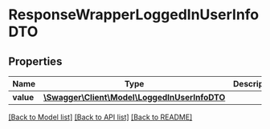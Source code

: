 # ResponseWrapperLoggedInUserInfoDTO

## Properties
Name | Type | Description | Notes
------------ | ------------- | ------------- | -------------
**value** | [**\Swagger\Client\Model\LoggedInUserInfoDTO**](LoggedInUserInfoDTO.md) |  | [optional] 

[[Back to Model list]](../../README.md#documentation-for-models) [[Back to API list]](../../README.md#documentation-for-api-endpoints) [[Back to README]](../../README.md)

